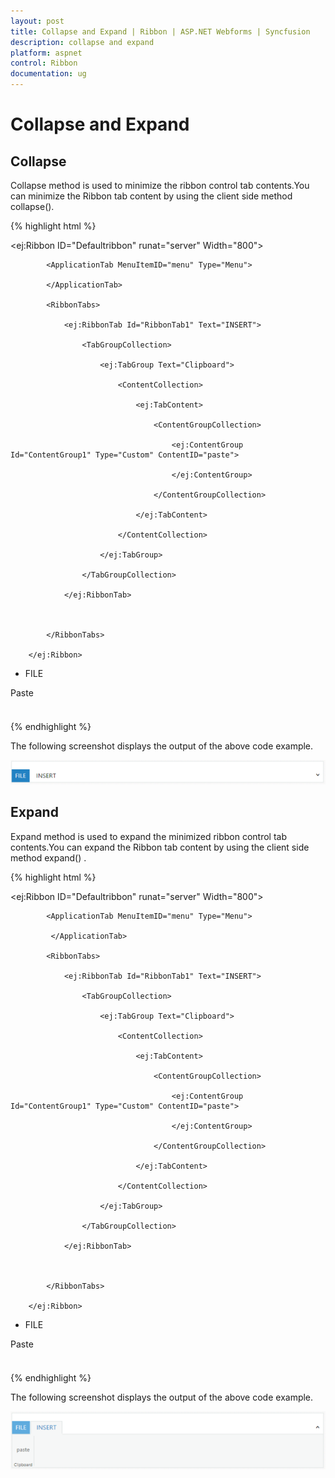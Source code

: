 ```yaml
---
layout: post
title: Collapse and Expand | Ribbon | ASP.NET Webforms | Syncfusion
description: collapse and expand
platform: aspnet
control: Ribbon
documentation: ug
---
```


# Collapse and Expand

## Collapse

Collapse method is used to minimize the ribbon control tab contents.You can minimize the Ribbon tab content by using the client side method collapse().



{% highlight html %}




<ej:Ribbon ID="Defaultribbon" runat="server" Width="800">

            <ApplicationTab MenuItemID="menu" Type="Menu">

            </ApplicationTab>

            <RibbonTabs>

                <ej:RibbonTab Id="RibbonTab1" Text="INSERT">

                    <TabGroupCollection>

                        <ej:TabGroup Text="Clipboard">

                            <ContentCollection>

                                <ej:TabContent>

                                    <ContentGroupCollection>

                                        <ej:ContentGroup Id="ContentGroup1" Type="Custom" ContentID="paste">

                                        </ej:ContentGroup>

                                    </ContentGroupCollection>

                                </ej:TabContent>

                            </ContentCollection>

                        </ej:TabGroup>

                    </TabGroupCollection>

                </ej:RibbonTab>



            </RibbonTabs>

        </ej:Ribbon>

<ul id="menu">

<li><a>FILE</a></li>

</ul>

<div id="paste" style="height:40px;width:43px;">Paste</div>

<script type="text/javascript">

var ribbonObj;

$(function()

{

ribbonObj = $("#Defaultribbon").data("ejRibbon");

ribbonObj.collapse();

});

</script>







{% endhighlight %}





The following screenshot displays the output of the above code example.

![](Collapse-and-Expand_images/Collapse-and-Expand_img1.png)


## Expand



Expand method is used to expand the minimized ribbon control tab contents.You can expand the Ribbon tab content by using the client side method expand() .



{% highlight html %}




<ej:Ribbon ID="Defaultribbon" runat="server" Width="800">

            <ApplicationTab MenuItemID="menu" Type="Menu">

             </ApplicationTab>

            <RibbonTabs>

                <ej:RibbonTab Id="RibbonTab1" Text="INSERT">

                    <TabGroupCollection>

                        <ej:TabGroup Text="Clipboard">

                            <ContentCollection>

                                <ej:TabContent>

                                    <ContentGroupCollection>

                                        <ej:ContentGroup Id="ContentGroup1" Type="Custom" ContentID="paste">

                                        </ej:ContentGroup>

                                    </ContentGroupCollection>

                                </ej:TabContent>

                            </ContentCollection>

                        </ej:TabGroup>

                    </TabGroupCollection>

                </ej:RibbonTab>



            </RibbonTabs>

        </ej:Ribbon>

<ul id="menu">

<li><a>FILE</a></li>

</ul>

<div id="paste" style="height:40px;width:43px;">Paste</div>

<script type="text/javascript">

var ribbonObj;

$(function()

{

ribbonObj = $("#Defaultribbon").data("ejRibbon");

ribbonObj.expand();

});

</script>





{% endhighlight %}



The following screenshot displays the output of the above code example.

![](Collapse-and-Expand_images/Collapse-and-Expand_img2.png)


